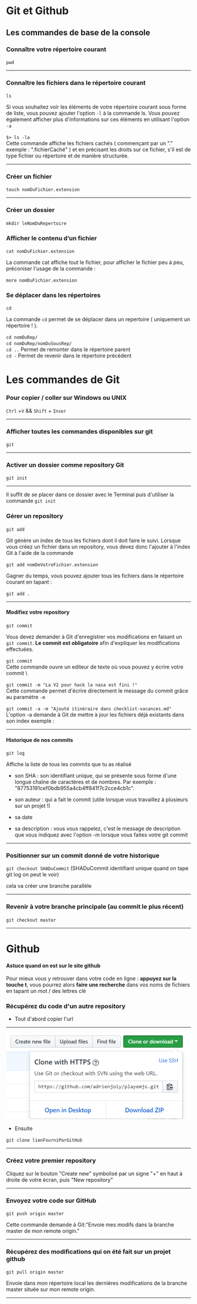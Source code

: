 # Git et Github

## Les commandes de base de la console

### Connaître votre répertoire courant

``pwd``

*******

### Connaître les fichiers dans le répertoire courant
 ``ls``
 
 Si vous souhaitez voir les éléments de votre répertoire courant sous forme de liste, vous pouvez ajouter l'option ``-l`` à la commande ls. Vous pouvez également afficher plus d'informations sur ces éléments en utilisant l'option ``-a``
 
 
 `$> ls -la`\
Cette commande affiche les fichiers cachés ( commençant par un "." exemple : ".fichierCaché" ) et en précisant les droits sur ce fichier, s'il est de type fichier ou répertoire et de manière structurée.

 
 *******

 ### Créer un fichier
 
 `touch nomDuFichier.extension`
 
 *******

 ### Créer un dossier
 
 `mkdir leNomDuRepertoire`
 
 ### Afficher le contenu d’un fichier
 
 `cat nomDuFichier.extension`
 
 La commande cat affiche tout le fichier, pour afficher le fichier peu à peu, préconiser l'usage de la commande : 
 
`more nomDuFichier.extension`
 
 ### Se déplacer dans les répertoires
 `cd`
 
 La commande `cd` permet de se déplacer dans un repertoire ( uniquement un répertoire ! ). 
 
 `cd nomDuRep/` \
 `cd nomDuRep/nomDuSousRep/` \
 `cd ..` Permet de remonter dans le répertoire parent \
 `cd -` Permet de revenir dans le répertoire précédent 
 
 
 
 # Les commandes de Git
 
 ### Pour copier / coller sur Windows ou UNIX
 
 ``Ctrl`` +``V`` && ``Shift`` + ``Inser``
 
 *******

 ### Afficher toutes les commandes disponibles sur git 
 
 ``git``
 
 *******

 ### Activer un dossier comme repository Git
 
 ``git init``
 
 *******

 Il suffit de se placer dans ce dossier avec le Terminal puis d'utiliser la commande ``git init``
 
 ### Gérer un repository
 
 ``git add``
 
 Git génère un index de tous les fichiers dont il doit faire le suivi. Lorsque vous créez un fichier dans un repository, vous devez donc l'ajouter à l'index Git à l'aide de la commande 
 
 `git add nomDeVotreFichier.extension`
 
Gagner du temps, vous pouvez ajouter tous les fichiers dans le répertoire courant en tapant :

`git add .` 

*******

#### Modifiez votre repository

``git commit``

Vous devez demander à Git d'enregistrer vos modifications en faisant un ``git commit``. __Le commit est obligatoire__ afin d'expliquer les modifications effectuées.

`git commit` \
Cette commande ouvre un editeur de texte où vous pouvez y écrire votre commit \

``git commit -m "La V2 pour hack la nasa est fini !" ``\
Cette commande permet d'écrire directement le message du commit grâce au paramètre `-m`

``git commit -a -m "Ajouté itinéraire dans checklist-vacances.md"``\
L'option   -a demande à Git de mettre à jour les fichiers déjà existants dans son index exemple :

*******

#### Historique de nos commits 

``git log``    

Affiche la liste de tous les commits que tu as réalisé

* son SHA : son identifiant unique, qui se présente sous forme d'une longue chaîne de caractères et de nombres. Par exemple : "87753191cef0bdb955a4cb4ff841f7c2cce4cb1c".

* son auteur : qui a fait le commit (utile lorsque vous travaillez à plusieurs sur un projet !)

* sa date

* sa description : vous vous rappelez, c'est le message de description que vous indiquez avec l'option  -m lorsque vous faites votre git commit 

*******

### Positionner sur un commit donné de votre historique

``git checkout SHADuCommit`` (SHADuCommit identifiant unique quand on tape git log on peut le voir)

cela va créer une branche parallèle 

*******

### Revenir à votre branche principale (au commit le plus récent)

``git checkout master``

*******

# Github

#### Astuce quand on est sur le site github

Pour mieux vous y retrouver dans votre code en ligne : __appuyez sur la touche t__, vous pourrez alors __faire une recherche__ dans vos noms de fichiers en tapant un mot / des lettres clé 

### Récupérez du code d'un autre repository

* Tout d'abord copier l'url

*******

![alt text](https://github.com/florian92i/Github/blob/master/img/clone.PNG)

* Ensuite

``git clone lienFourniParGitHub``

*******

### Créez votre premier repository

 Cliquez sur le bouton "Create new" symbolisé par un signe "+" en haut à droite de votre écran, puis "New repository"
 
 *******

### Envoyez votre code sur GitHub
 
``git push origin master``

Cette commande demande à Git:"Envoie mes modifs dans la branche master de mon remote origin."

*******

### Récupérez des modifications qui on été fait sur un projet github

``git pull origin master``

Envoie dans mon répertoire local les dernières modifications de la branche master située sur mon remote origin. 

*******